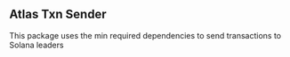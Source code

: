 ## Atlas Txn Sender

This package uses the min required dependencies to send transactions to Solana leaders
